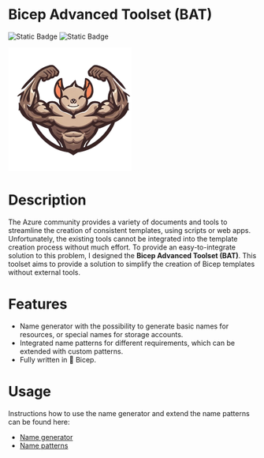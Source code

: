 # Bicep Advanced Toolset (BAT)
![Static Badge](https://img.shields.io/badge/Version-0.2.0-green) ![Static Badge](https://img.shields.io/badge/Bicep-0.30.23-blue)

![logo](/img/logo256.png)

# Description

The Azure community provides a variety of documents and tools to streamline the creation of consistent templates, using scripts or web apps. Unfortunately, the existing tools cannot be integrated into the template creation process without much effort. To provide an easy-to-integrate solution to this problem, I designed the **Bicep Advanced Toolset (BAT)**. This toolset aims to provide a solution to simplify the creation of Bicep templates without external tools.

# Features

- Name generator with the possibility to generate basic names for resources, or special names for storage accounts.
- Integrated name patterns for different requirements, which can be extended with custom patterns.
- Fully written in 💪 Bicep.

# Usage

Instructions how to use the name generator and extend the name patterns can be found here:
- [Name generator](/docs/nameGenerator.md)
- [Name patterns](/docs/namePatterns.md)
